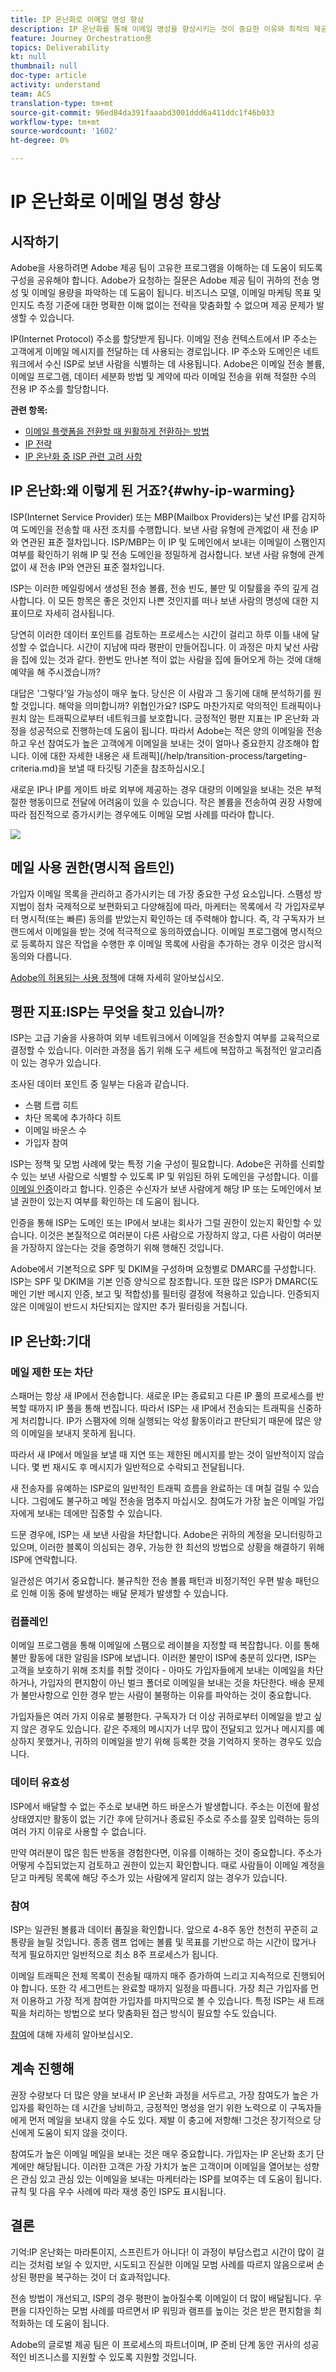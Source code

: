 ```yaml
---
title: IP 온난화로 이메일 명성 향상
description: IP 온난화를 통해 이메일 명성을 향상시키는 것이 중요한 이유와 최적의 제공을 위해 진행하는 방법을 살펴볼 수 있습니다.
feature: Journey Orchestration용
topics: Deliverability
kt: null
thumbnail: null
doc-type: article
activity: understand
team: ACS
translation-type: tm+mt
source-git-commit: 96ed84da391faaabd3001ddd6a411ddc1f46b033
workflow-type: tm+mt
source-wordcount: '1602'
ht-degree: 0%

---
```



# IP 온난화로 이메일 명성 향상

<!--Increase your email reputation with IP warming

## IP Warming overview

In the Adobe Deliverability Consulting and Deliverability Operations teams, we have a vested interest in helping new Campaign customers be as successful as possible as they embark on the route of an IP warming process. If you’ve never been a part of such a project, you may have a lot of questions about it. Let’s get down to the details!-->

## 시작하기

Adobe을 사용하려면 Adobe 제공 팀이 고유한 프로그램을 이해하는 데 도움이 되도록 구성을 공유해야 합니다. Adobe가 요청하는 질문은 Adobe 제공 팀이 귀하의 전송 명성 및 이메일 용량을 파악하는 데 도움이 됩니다. 비즈니스 모델, 이메일 마케팅 목표 및 인지도 측정 기준에 대한 명확한 이해 없이는 전략을 맞춤화할 수 없으며 제공 문제가 발생할 수 있습니다.

IP(Internet Protocol) 주소를 할당받게 됩니다. 이메일 전송 컨텍스트에서 IP 주소는 고객에게 이메일 메시지를 전달하는 데 사용되는 경로입니다. IP 주소와 도메인은 네트워크에서 수신 ISP로 보낸 사람을 식별하는 데 사용됩니다. Adobe은 이메일 전송 볼륨, 이메일 프로그램, 데이터 세분화 방법 및 계약에 따라 이메일 전송을 위해 적절한 수의 전용 IP 주소를 할당합니다.

**관련 항목:**
* [이메일 플랫폼을 전환할 때 원활하게 전환하는 방법](../../help/transition-process/switching-email-platforms.md)
* [IP 전략](../../help/transition-process/infrastructure.md#ip-strategy)
* [IP 온난화 중 ISP 관련 고려 사항](../../help/transition-process/isp-specific-considerations-during-ip-warming.md)

## IP 온난화:왜 이렇게 된 거죠?{#why-ip-warming}

ISP(Internet Service Provider) 또는 MBP(Mailbox Providers)는 낯선 IP를 감지하여 도메인을 전송할 때 사전 조치를 수행합니다. 보낸 사람 유형에 관계없이 새 전송 IP와 연관된 표준 절차입니다. ISP/MBP는 이 IP 및 도메인에서 보내는 이메일이 스팸인지 여부를 확인하기 위해 IP 및 전송 도메인을 정밀하게 검사합니다.  보낸 사람 유형에 관계없이 새 전송 IP와 연관된 표준 절차입니다.

ISP는 이러한 메일링에서 생성된 전송 볼륨, 전송 빈도, 불만 및 이탈률을 주의 깊게 검사합니다. 이 모든 항목은 좋은 것인지 나쁜 것인지를 떠나 보낸 사람의 명성에 대한 지표이므로 자세히 검사됩니다.

당연히 이러한 데이터 포인트를 검토하는 프로세스는 시간이 걸리고 하루 이틀 내에 달성할 수 없습니다. 시간이 지남에 따라 평판이 만들어집니다. 이 과정은 마치 낯선 사람을 집에 있는 것과 같다. 한번도 만나본 적이 없는 사람을 집에 들어오게 하는 것에 대해 예약을 해 주시겠습니까?

대답은 &#39;그렇다&#39;일 가능성이 매우 높다. 당신은 이 사람과 그 동기에 대해 분석하기를 원할 것입니다. 해악을 의미합니까? 위협인가요? ISP도 마찬가지로 악의적인 트래픽이나 원치 않는 트래픽으로부터 네트워크를 보호합니다. 긍정적인 평판 지표는 IP 온난화 과정을 성공적으로 진행하는데 도움이 됩니다. 따라서 Adobe는 적은 양의 이메일을 전송하고 우선 참여도가 높은 고객에게 이메일을 보내는 것이 얼마나 중요한지 강조해야 합니다. 이에 대한 자세한 내용은 새 트래픽](/help/transition-process/targeting-criteria.md)을 보낼 때 타깃팅 기준을 참조하십시오.[

새로운 IP나 IP를 게이트 바로 외부에 제공하는 경우 대량의 이메일을 보내는 것은 부적절한 행동이므로 전달에 어려움이 있을 수 있습니다. 작은 볼륨을 전송하여 권장 사항에 따라 점진적으로 증가시키는 경우에도 이메일 모범 사례를 따라야 합니다.

![](../../help/assets/ip-warming-volume-trend.png)

## 메일 사용 권한(명시적 옵트인)

가입자 이메일 목록을 관리하고 증가시키는 데 가장 중요한 구성 요소입니다. 스팸성 방지법이 점차 국제적으로 보편화되고 다양해짐에 따라, 마케터는 목록에서 각 가입자로부터 명시적(또는 빠른) 동의를 받았는지 확인하는 데 주력해야 합니다. 즉, 각 구독자가 브랜드에서 이메일을 받는 것에 적극적으로 동의하였습니다. 이메일 프로그램에 명시적으로 등록하지 않은 작업을 수행한 후 이메일 목록에 사람을 추가하는 경우 이것은 암시적 동의와 다릅니다.

[Adobe의 허용되는 사용 정책](https://www.adobe.com/legal/terms/aup.html)에 대해 자세히 알아보십시오.

## 평판 지표:ISP는 무엇을 찾고 있습니까?

ISP는 고급 기술을 사용하여 외부 네트워크에서 이메일을 전송할지 여부를 교육적으로 결정할 수 있습니다. 이러한 과정을 돕기 위해 도구 세트에 복잡하고 독점적인 알고리즘이 있는 경우가 있습니다.

조사된 데이터 포인트 중 일부는 다음과 같습니다.

* 스팸 트랩 히트
* 차단 목록에 추가하다 히트
* 이메일 바운스 수
* 가입자 참여

ISP는 정책 및 모범 사례에 맞는 특정 기술 구성이 필요합니다. Adobe은 귀하를 신뢰할 수 있는 보낸 사람으로 식별할 수 있도록 IP 및 위임된 하위 도메인을 구성합니다. 이를 [이메일 인증](/help/transition-process/infrastructure.md#authentication)이라고 합니다. 인증은 수신자가 보낸 사람에게 해당 IP 또는 도메인에서 보낼 권한이 있는지 여부를 확인하는 데 도움이 됩니다.

인증을 통해 ISP는 도메인 또는 IP에서 보내는 회사가 그럴 권한이 있는지 확인할 수 있습니다. 이것은 본질적으로 여러분이 다른 사람으로 가장하지 않고, 다른 사람이 여러분을 가장하지 않는다는 것을 증명하기 위해 행해진 것입니다.

Adobe에서 기본적으로 SPF 및 DKIM을 구성하며 요청별로 DMARC를 구성합니다. ISP는 SPF 및 DKIM을 기본 인증 양식으로 참조합니다. 또한 많은 ISP가 DMARC(도메인 기반 메시지 인증, 보고 및 적합성)를 필터링 결정에 적용하고 있습니다. 인증되지 않은 이메일이 반드시 차단되지는 않지만 추가 필터링을 거칩니다.

## IP 온난화:기대

### 메일 제한 또는 차단

스패머는 항상 새 IP에서 전송합니다. 새로운 IP는 종료되고 다른 IP 풀의 프로세스를 반복할 때까지 IP 풀을 통해 번집니다. 따라서 ISP는 새 IP에서 전송되는 트래픽을 신중하게 처리합니다. IP가 스팸자에 의해 실행되는 악성 활동이라고 판단되기 때문에 많은 양의 이메일을 보내지 못하게 됩니다.

따라서 새 IP에서 메일을 보낼 때 지연 또는 제한된 메시지를 받는 것이 일반적이지 않습니다. 몇 번 재시도 후 메시지가 일반적으로 수락되고 전달됩니다.

새 전송자를 유예하는 ISP로의 일반적인 트래픽 흐름을 완료하는 데 며칠 걸릴 수 있습니다. 그럼에도 불구하고 메일 전송을 멈추지 마십시오. 참여도가 가장 높은 이메일 가입자에게 보내는 데에만 집중할 수 있습니다.

드문 경우에, ISP는 새 보낸 사람을 차단합니다. Adobe은 귀하의 계정을 모니터링하고 있으며, 이러한 블록이 의심되는 경우, 가능한 한 최선의 방법으로 상황을 해결하기 위해 ISP에 연락합니다.

일관성은 여기서 중요합니다. 불규칙한 전송 볼륨 패턴과 비정기적인 우편 발송 패턴으로 인해 이동 중에 발생하는 배달 문제가 발생할 수 있습니다.

### 컴플레인

[](/help/metrics/complaints.md) 이메일 프로그램을 통해 이메일에 스팸으로 레이블을 지정할 때 복잡합니다. 이를 통해 불만 활동에 대한 알림을 ISP에 보냅니다. 이러한 불만이 ISP에 충분히 있다면, ISP는 고객을 보호하기 위해 조치를 취할 것이다 - 아마도 가입자들에게 보내는 이메일을 차단하거나, 가입자의 편지함이 아닌 벌크 폴더로 이메일을 보내는 것을 차단한다. 배송 문제가 불만사항으로 인한 경우 받는 사람이 불평하는 이유를 파악하는 것이 중요합니다.

가입자들은 여러 가지 이유로 불평한다. 구독자가 더 이상 귀하로부터 이메일을 받고 싶지 않은 경우도 있습니다. 같은 주제의 메시지가 너무 많이 전달되고 있거나 메시지를 예상하지 못했거나, 귀하의 이메일을 받기 위해 등록한 것을 기억하지 못하는 경우도 있습니다.

### 데이터 유효성

ISP에서 배달할 수 없는 주소로 보내면 하드 바운스가 발생합니다. 주소는 이전에 활성 상태였지만 활동이 없는 기간 후에 닫히거나 종료된 주소로 주소를 잘못 입력하는 등의 여러 가지 이유로 사용할 수 없습니다.

만약 여러분이 많은 힘든 반동을 경험한다면, 이유를 이해하는 것이 중요합니다. 주소가 어떻게 수집되었는지 검토하고 권한이 있는지 확인합니다. 때로 사람들이 이메일 계정을 닫고 마케팅 목록에 해당 주소가 있는 사람에게 알리지 않는 경우가 있습니다.

### 참여

ISP는 일관된 볼륨과 데이터 품질을 확인합니다. 앞으로 4-8주 동안 천천히 꾸준히 교통량을 늘릴 것입니다. 종종 램프 업에는 볼륨 및 목표를 기반으로 하는 시간이 많거나 적게 필요하지만 일반적으로 최소 8주 프로세스가 됩니다.

이메일 트래픽은 전체 목록이 전송될 때까지 매주 증가하여 느리고 지속적으로 진행되어야 합니다. 또한 각 세그먼트는 완료할 때까지 일정을 따릅니다. 가장 최근 가입자를 먼저 이용하고 가장 적게 참여한 가입자를 마지막으로 볼 수 있습니다. 특정 ISP는 새 트래픽을 처리하는 방법으로 보다 맞춤화된 접근 방식이 필요할 수도 있습니다.

[참여](/help/engagement.md)에 대해 자세히 알아보십시오.

## 계속 진행해

권장 수량보다 더 많은 양을 보내서 IP 온난화 과정을 서두르고, 가장 참여도가 높은 가입자를 확인하는 데 시간을 낭비하고, 긍정적인 명성을 얻기 위한 노력으로 이 구독자들에게 먼저 메일을 보내지 않을 수도 있다. 제발 이 충고에 저항해! 그것은 장기적으로 당신에게 도움이 되지 않을 것이다.

참여도가 높은 이메일 메일을 보내는 것은 매우 중요합니다. 가입자는 IP 온난화 초기 단계에만 해당됩니다. 이러한 고객은 가장 가치가 높은 고객이며 이메일을 열어보는 성향은 관심 있고 관심 있는 이메일을 보내는 마케터라는 ISP를 보여주는 데 도움이 됩니다. 규칙 및 다음 우수 사례에 따라 재생 중인 ISP도 표시됩니다.

## 결론

기억:IP 온난화는 마라톤이지, 스프린트가 아니다!  이 과정이 부담스럽고 시간이 많이 걸리는 것처럼 보일 수 있지만, 시도되고 진실한 이메일 모범 사례를 따르지 않음으로써 손상된 평판을 복구하는 것이 더 효과적입니다.

전송 방법이 개선되고, ISP의 경우 평판이 높아질수록 이메일이 더 많이 배달됩니다. 우편을 디자인하는 모범 사례를 따르면서 IP 워밍과 램프를 높이는 것은 받은 편지함을 최적화하는 데 도움이 됩니다.

Adobe의 글로벌 제공 팀은 이 프로세스의 파트너이며, IP 준비 단계 동안 귀사의 성공적인 비즈니스를 지원할 수 있도록 지원할 것입니다.

